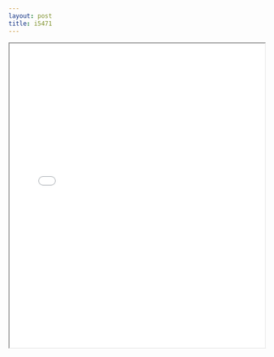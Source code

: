 ```yaml
---
layout: post
title: i5471
---
```


<div class="pdf-container">
<iframe src="/ea/assets/pdfs/i5471.pdf" height="600" width="100%" allowFullScreen="true"></iframe>
</div>

